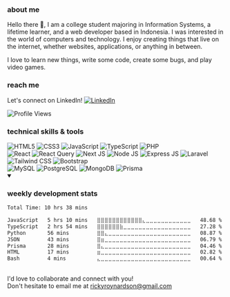 [linkedin]: https://www.linkedin.com/in/rickyroynardson

### about me

Hello there 👋, I am a college student majoring in Information Systems, a lifetime learner, and a web developer based in Indonesia. I was interested in the world of computers and technology. I enjoy creating things that live on the internet, whether websites, applications, or anything in between.

I love to learn new things, write some code, create some bugs, and play video games.

### reach me

Let's connect on LinkedIn! [<img src="https://img.shields.io/badge/LinkedIn-blue?style=social&logo=linkedin" alt="LinkedIn"/>][linkedin]

<img src="https://api.visitorbadge.io/api/visitors?path=https%3A%2F%2Fgithub.com%2Frickyroynardson%2Frickyroynardson&label=Profile%20Views&countColor=%233178c6&style=flat-square&labelStyle=none" alt="Profile Views"/>

### technical skills & tools

<div>
  <img src="https://img.shields.io/badge/HTML5-E34F26?style=flat-square&logo=html5&logoColor=white" alt="HTML5"/>
  <img src="https://img.shields.io/badge/CSS3-1572B6?style=flat-square&logo=css3&logoColor=white" alt="CSS3"/>
  <img src="https://img.shields.io/badge/JavaScript-323330?style=flat-square&logo=javascript&logoColor=F7DF1E" alt="JavaScript"/>
  <img src="https://img.shields.io/badge/TypeScript-3178C6?style=flat-square&logo=typescript&logoColor=white" alt="TypeScript"/>
  <img src="https://img.shields.io/badge/PHP-777BB4?style=flat-square&logo=php&logoColor=white" alt="PHP"/>
</div>
<div>
  <img src="https://img.shields.io/badge/React-20232A?style=flat-square&logo=react&logoColor=61DAFB" alt="React"/>
  <img src="https://img.shields.io/badge/React Query-FF4154?style=flat-square&logo=reactquery&logoColor=white" alt="React Query"/>
  <img src="https://img.shields.io/badge/Next-black?style=flat-square&logo=next.js&logoColor=white" alt="Next JS"/>
  <img src="https://img.shields.io/badge/Node JS-6DA55F?style=flat-square&logo=node.js&logoColor=white" alt="Node JS"/>
  <img src="https://img.shields.io/badge/Express JS-%23404d59.svg?style=flat-square&logo=express&logoColor=%2361DAFB" alt="Express JS"/>
  <img src="https://img.shields.io/badge/Laravel-FF2D20?style=flat-square&logo=laravel&logoColor=white" alt="Laravel"/>
</div>
<div>
  <img src="https://img.shields.io/badge/Tailwind_CSS-38B2AC?style=flat-square&logo=tailwind-css&logoColor=white" alt="Tailwind CSS"/>
  <img src="https://img.shields.io/badge/Bootstrap-563D7C?style=flat-square&logo=bootstrap&logoColor=white" alt="Bootstrap"/>
</div>
<div>
  <img src="https://img.shields.io/badge/MySQL-005C84?style=flat-square&logo=mysql&logoColor=white" alt="MySQL"/>
  <img src="https://img.shields.io/badge/PostgreSQL-316192?style=flat-square&logo=postgresql&logoColor=white" alt="PostgreSQL"/>
  <img src="https://img.shields.io/badge/MongoDB-4EA94B?style=flat-square&logo=mongodb&logoColor=white" alt="MongoDB"/>
  <img src="https://img.shields.io/badge/Prisma-3982CE?style=flat-square&logo=Prisma&logoColor=white" alt="Prisma"/>
</div>

<details open>
  <summary><h3>weekly development stats</h3></summary>
  <!--START_SECTION:waka-->

```txt
Total Time: 10 hrs 38 mins

JavaScript   5 hrs 10 mins   ⣿⣿⣿⣿⣿⣿⣿⣿⣿⣿⣿⣿⣄⣀⣀⣀⣀⣀⣀⣀⣀⣀⣀⣀⣀   48.68 %
TypeScript   2 hrs 54 mins   ⣿⣿⣿⣿⣿⣿⣷⣀⣀⣀⣀⣀⣀⣀⣀⣀⣀⣀⣀⣀⣀⣀⣀⣀⣀   27.28 %
Python       56 mins         ⣿⣿⣄⣀⣀⣀⣀⣀⣀⣀⣀⣀⣀⣀⣀⣀⣀⣀⣀⣀⣀⣀⣀⣀⣀   08.87 %
JSON         43 mins         ⣿⣶⣀⣀⣀⣀⣀⣀⣀⣀⣀⣀⣀⣀⣀⣀⣀⣀⣀⣀⣀⣀⣀⣀⣀   06.79 %
Prisma       28 mins         ⣿⣄⣀⣀⣀⣀⣀⣀⣀⣀⣀⣀⣀⣀⣀⣀⣀⣀⣀⣀⣀⣀⣀⣀⣀   04.46 %
HTML         17 mins         ⣶⣀⣀⣀⣀⣀⣀⣀⣀⣀⣀⣀⣀⣀⣀⣀⣀⣀⣀⣀⣀⣀⣀⣀⣀   02.82 %
Bash         4 mins          ⣄⣀⣀⣀⣀⣀⣀⣀⣀⣀⣀⣀⣀⣀⣀⣀⣀⣀⣀⣀⣀⣀⣀⣀⣀   00.64 %
```

<!--END_SECTION:waka-->
</details>

##

I'd love to collaborate and connect with you!
<br>Don't hesitate to email me at rickyroynardson@gmail.com
